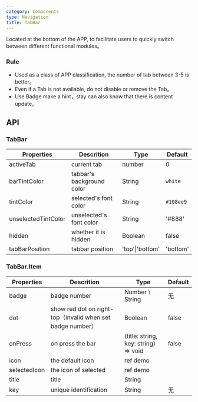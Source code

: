 ```yaml
---
category: Components
type: Navigation
title: TabBar
---
```


Located at the bottom of the APP, to facilitate users to quickly switch between different functional modules。

### Rule
- Used as a class of APP classification, the number of tab between 3-5 is better。
- Even if a Tab is not available, do not disable or remove the Tab。
- Use Badge make a hint，stay can also know that there is content update。

## API

### TabBar

Properties | Descrition | Type | Default
-----------|------------|------|--------
| activeTab | current tab | number | 0 |
| barTintColor        | tabbar's background color                     | String   | `white`            |
| tintColor         | selected's font color                               | String | `#108ee9`         |
| unselectedTintColor       | unselected's font color  | String | '#888'           |
| hidden       | whether it is hidden  | Boolean | false           |
| tabBarPosition | tabbar position | 'top'\|'bottom' | 'bottom' |

### TabBar.Item

Properties | Descrition | Type | Default
-----------|------------|------|--------
| badge  | badge number  | Number \ String           | 无     |
| dot | show red dot on right-top（invalid when set badge number）  | Boolean            |  false  |
| onPress  | on press the bar | (title: string, key: string) => void | false     |
| icon  | the default icon | ref demo | <span> </span> |
| selectedIcon  |  the icon of selected | ref demo |  <span> </span> |
| title  |  title | String |  <span> </span> |
| key  |  unique identification | String |   无   |

